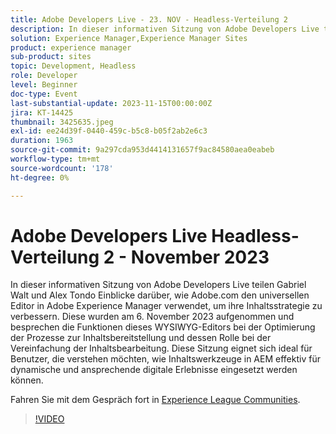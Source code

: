 ```yaml
---
title: Adobe Developers Live - 23. NOV - Headless-Verteilung 2
description: In dieser informativen Sitzung von Adobe Developers Live teilen Gabriel Walt und Alex Tondo Einblicke darüber, wie Adobe.com den universellen Editor in Adobe Experience Manager verwendet, um ihre Inhaltsstrategie zu verbessern. Diese wurden am 6. November 2023 aufgenommen und besprechen die Funktionen dieses WYSIWYG-Editors bei der Optimierung der Prozesse zur Inhaltsbereitstellung und dessen Rolle bei der Vereinfachung der Inhaltsbearbeitung. Diese Sitzung eignet sich ideal für Benutzer, die verstehen möchten, wie Inhaltswerkzeuge in AEM effektiv für dynamische und ansprechende digitale Erlebnisse eingesetzt werden können.
solution: Experience Manager,Experience Manager Sites
product: experience manager
sub-product: sites
topic: Development, Headless
role: Developer
level: Beginner
doc-type: Event
last-substantial-update: 2023-11-15T00:00:00Z
jira: KT-14425
thumbnail: 3425635.jpeg
exl-id: ee24d39f-0440-459c-b5c8-b05f2ab2e6c3
duration: 1963
source-git-commit: 9a297cda953d4414131657f9ac84580aea0eabeb
workflow-type: tm+mt
source-wordcount: '178'
ht-degree: 0%

---
```


# Adobe Developers Live Headless-Verteilung 2 - November 2023

In dieser informativen Sitzung von Adobe Developers Live teilen Gabriel Walt und Alex Tondo Einblicke darüber, wie Adobe.com den universellen Editor in Adobe Experience Manager verwendet, um ihre Inhaltsstrategie zu verbessern. Diese wurden am 6. November 2023 aufgenommen und besprechen die Funktionen dieses WYSIWYG-Editors bei der Optimierung der Prozesse zur Inhaltsbereitstellung und dessen Rolle bei der Vereinfachung der Inhaltsbearbeitung. Diese Sitzung eignet sich ideal für Benutzer, die verstehen möchten, wie Inhaltswerkzeuge in AEM effektiv für dynamische und ansprechende digitale Erlebnisse eingesetzt werden können.

Fahren Sie mit dem Gespräch fort in [Experience League Communities](https://adobe.ly/46ELi7X).

>[!VIDEO](https://video.tv.adobe.com/v/3425635/?learn=on)
